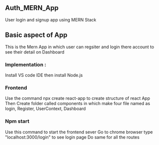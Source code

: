 ## Auth_MERN_App
User login and signup app using MERN Stack

## Basic aspect of App
 This is the Mern App in which user can regsiter and login there account to see their detail on Dashboard
 
 ### Implementation : 
 Install VS code IDE then install Node.js
 
 ### Frontend
 Use the command npx create react-app to create structure of react App
 Then Create folder called components in which make four file named as login, Register, UserContext, Dashboard
 
 ### Npm start
 Use this command to start the frontend sever 
 Go to chrome browser type "localhost:3000/login" to see login page
 Do same for all the routes
 
 
 
 
